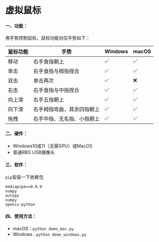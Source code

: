 # 虚拟鼠标

#### 一、功能：

用手势控制鼠标，鼠标功能对应手势如下：

| 鼠标功能 | 手势                       | Windows | macOS |
| -------- | -------------------------- | ------- | ----- |
| 移动     | 右手食指朝上               | ✅       | ✅     |
| 单击     | 右手食指与拇指捏合         | ✅       | ✅     |
| 双击     | 单击两次                   | ✅       | ❌     |
| 右击     | 右手食指与中指捏合         | ✅       | ✅     |
| 向上滑   | 右手五指朝上               | ✅       | ✅     |
| 向下滑   | 右手拇指弯曲，其余四指朝上 | ✅       | ✅     |
| 拖拽     | 右手中指、无名指、小指朝上 | ✅       | ✅     |



#### 二、硬件：

* Windows10或11（无需GPU）或MacOS
* 普通RBG USB摄像头

#### 三、软件：

`pip`安装一下依赖包

```
mediapipe==0.8.9
numpy
autopy
numpy
opencv-python
```

#### 四、使用方法：

* macOS：`python demo_mac.py`
* Windows : `python demo_windows.py`



